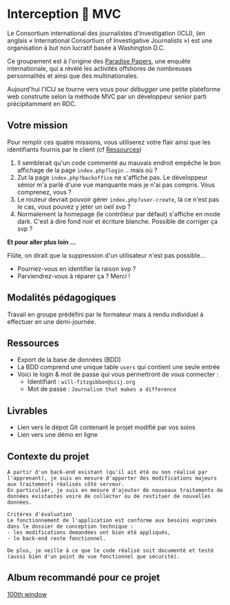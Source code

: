 # Interception 🐹 MVC

Le Consortium international des journalistes d'investigation (ICIJ), (en anglais « International Consortium of Investigative Journalists ») est une organisation à but non lucratif basée à Washington D.C.

Ce groupement est à l'origine des [Paradise Papers](https://fr.wikipedia.org/wiki/Paradise_Papers), une enquête internationale, qui a révélé les activités offshores de nombreuses personnalités et ainsi que des multinationales.

Aujourd'hui l'ICIJ se tourne vers vous pour *débugger* une petite plateforme web construite selon la méthode MVC par un développeur senior parti précipitamment en RDC.

## Votre mission

Pour remplir ces quatre missions, vous utiliserez votre flair ainsi que les identifiants fournis par le client (cf [Ressources](#ressources))
1. Il semblerait qu'un code commenté au mauvais endroit empêche le bon affichage de la page `index.php?login` .. mais où ?
2. Zut la page `index.php?backoffice` ne s'affiche pas. Le développeur sénior m'a parlé d'une vue manquante mais je n'ai pas compris. Vous comprenez, vous ?
3. Le routeur devrait pouvoir gérer `index.php?user-create`, là ce n'est pas le cas, vous pouvez y jeter un oeil svp ?
4. Normalement la homepage (le contrôleur par défaut) s'affiche en mode dark. C'est à dire fond noir et écriture blanche. Possible de corriger ça svp ?

**Et pour aller plus loin ...**

Flûte, on dirait que la suppression d'un utilisateur n'est pas possible...
- Pourriez-vous en identifier la raison svp ?
- Parviendrez-vous à réparer ça ? Merci !

## Modalités pédagogiques

Travail en groupe prédéfini par le formateur mais à rendu individuel à effectuer en une demi-journée.

## Ressources

- Export de la base de données (BDD)
- La BDD comprend une unique table `users` qui contient une seule entrée
- Voici le login & mot de passe qui vous permettront de vous connecter :
  - Identifiant : `will-fitzgibbon@icij.org`
  - Mot de passe : `Journalism that makes a difference`

## Livrables

- Lien vers le dépot Git contenant le projet modifié par vos soins
- Lien vers une démo en ligne

## Contexte du projet

```
A partir d'un back-end existant (qu'il ait été ou non réalisé par l'apprenant), je suis en mesure d'apporter des modifications majeurs aux traitements réalisés côté serveur.
En particulier, je suis en mesure d'ajouter de nouveaux traitements de données existantes voire de collecter ou de restituer de nouvelles données.

Critères d'évaluation
Le fonctionnement de l'application est conforme aux besoins exprimés dans le dossier de conception technique :
- les modifications demandées ont bien été appliqués,
- le back-end reste fonctionnel.

De plus, je veille à ce que le code réalisé soit documenté et testé (aussi bien d'un point de vue fonctionnel que sécurité).
```

## Album recommandé pour ce projet
[100th window](https://www.youtube.com/watch?v=FYVBx_1sgYY&list=OLAK5uy_n4MOZ1jMRSOCzcS1O7n1WpXgyTejYVB9E&index=1)